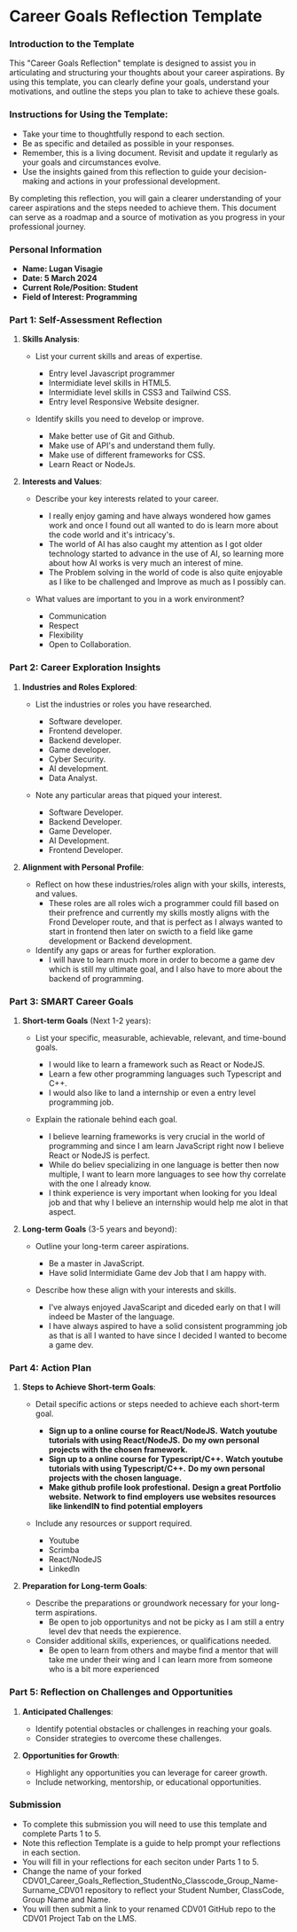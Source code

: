 
# Career Goals Reflection Template

### Introduction to the Template

This "Career Goals Reflection" template is designed to assist you in articulating and structuring your thoughts about your career aspirations. By using this template, you can clearly define your goals, understand your motivations, and outline the steps you plan to take to achieve these goals.

### Instructions for Using the Template:

- Take your time to thoughtfully respond to each section.
- Be as specific and detailed as possible in your responses.
- Remember, this is a living document. Revisit and update it regularly as your goals and circumstances evolve.
- Use the insights gained from this reflection to guide your decision-making and actions in your professional development.

By completing this reflection, you will gain a clearer understanding of your career aspirations and the steps needed to achieve them. This document can serve as a roadmap and a source of motivation as you progress in your professional journey.

### Personal Information

- **Name: Lugan Visagie**
- **Date: 5 March 2024**
- **Current Role/Position: Student**
- **Field of Interest: Programming**

### Part 1: Self-Assessment Reflection

1. **Skills Analysis**:
    
    - List your current skills and areas of expertise.

      - Entry level Javascript programmer
      - Intermidiate level skills in HTML5.
      - Intermidiate level skills in CSS3 and Tailwind CSS.
      - Entry level Responsive Website designer. 

    - Identify skills you need to develop or improve.

      - Make better use of Git and Github.
      - Make use of API's and understand them fully.
      - Make use of different frameworks for CSS.
      - Learn React or NodeJs.
    

2. **Interests and Values**:
    
    - Describe your key interests related to your career.

      - I really enjoy gaming and have always wondered how games work and once I found out all wanted to do is learn more about the code world and it's intricacy's.
      - The world of AI has also caught my attention as I got older technology started to advance in the use of AI, so learning more about how AI works is very much an interest of mine.
      - The Problem solving in the world of code is also quite enjoyable as I like to be challenged and Improve as much as I possibly can.
 
    - What values are important to you in a work environment?

      - Communication
      - Respect
      - Flexibility
      - Open to Collaboration.
      

### Part 2: Career Exploration Insights

1. **Industries and Roles Explored**:
    
    - List the industries or roles you have researched.

      - Software developer.
      - Frontend developer.
      - Backend developer.
      - Game developer.
      - Cyber Security.
      - AI development.
      - Data Analyst.

    - Note any particular areas that piqued your interest.

      - Software Developer.
      - Backend Developer.
      - Game Developer.
      - AI Development.
      - Frontend Developer.

2. **Alignment with Personal Profile**:
    
    - Reflect on how these industries/roles align with your skills, interests, and values.
      - These roles are all roles wich a programmer could fill based on their prefrence and currently my skills mostly aligns with the Frond Developer route, and that is perfect as I always wanted to start in frontend then later on swicth to a field like game development or Backend development.
    - Identify any gaps or areas for further exploration.
      - I will have to learn much more in order to become a game dev which is still my ultimate goal, and I also have to more about the backend of programming.

### Part 3: SMART Career Goals

1. **Short-term Goals** (Next 1-2 years):
    
    - List your specific, measurable, achievable, relevant, and time-bound goals.

      - I would like to learn a framework such as React or NodeJS.
      - Learn a few other programming languages such Typescript and C++.
      - I would also like to land a internship or even a entry level programming job.

    - Explain the rationale behind each goal.

      - I believe learning frameworks is very crucial in the world of programming and since I am learn JavaScript right now I believe React or NodeJS is perfect.
      - While do believ specializing in one language is better then now multiple, I want to learn more languages to see how thy correlate with the one I already know.
      - I think experience is very important when looking for you Ideal job and that why I believe an internship would help me alot in that aspect.

2. **Long-term Goals** (3-5 years and beyond):
    
    - Outline your long-term career aspirations.

      - Be a master in JavaScript.
      - Have solid Intermidiate Game dev Job that I am happy with.

    - Describe how these align with your interests and skills.
      - I've always enjoyed JavaScaript and diceded early on that I will indeed be Master of the language.
      - I have always aspired to have a solid consistent programming job as that is all I wanted to have since I decided I wanted to become a game dev.

### Part 4: Action Plan

1. **Steps to Achieve Short-term Goals**:
    
    - Detail specific actions or steps needed to achieve each short-term goal.

      - **Sign up to a online course for React/NodeJS.**
        **Watch youtube tutorials with using React/NodeJS.**
        **Do my own personal projects with the chosen framework.**
      - **Sign up to a online course for Typescript/C++.**
        **Watch youtube tutorials with using Typescript/C++.**
        **Do my own personal projects with the chosen language.**
      - **Make github profile look profestional.**
        **Design a great Portfolio website.**
        **Network to find employers**
        **use websites resources like linkendIN to find potential employers**
        

    - Include any resources or support required.

      - Youtube
      - Scrimba
      - React/NodeJS
      - LinkedIn

2. **Preparation for Long-term Goals**:
    
    - Describe the preparations or groundwork necessary for your long-term aspirations.
      - Be open to job opportunitys and not be picky as I am still a entry level dev that needs the expierence.
    - Consider additional skills, experiences, or qualifications needed.
      - Be open to learn from others and maybe find a mentor that will take me under their wing and I can learn more from someone who is a bit more experienced

### Part 5: Reflection on Challenges and Opportunities

1. **Anticipated Challenges**:
    
    - Identify potential obstacles or challenges in reaching your goals.
    - Consider strategies to overcome these challenges.
2. **Opportunities for Growth**:
    
    - Highlight any opportunities you can leverage for career growth.
    - Include networking, mentorship, or educational opportunities.

### Submission

- To complete this submission you will need to use this template and complete Parts 1 to 5.
- Note this reflection Template is a guide to help prompt your reflections in each section.
- You will fill in your reflections for each seciton under Parts 1 to 5.
- Change the name of your forked CDV01_Career_Goals_Reflection_StudentNo_Classcode_Group_Name-Surname_CDV01 repository to reflect your Student Number, ClassCode, Group Name and Name.
- You will then submit a link to your renamed CDV01 GitHub repo to the CDV01 Project Tab on the LMS.


